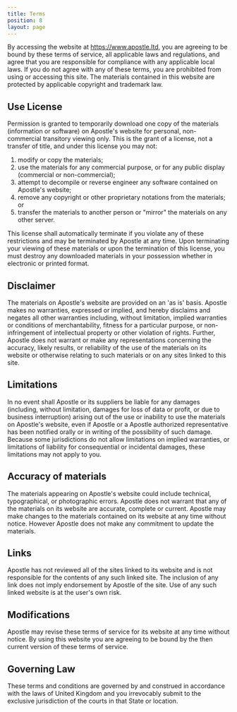 ```yaml
---
title: Terms
position: 8
layout: page
---
```


By accessing the website at https://www.apostle.ltd, you are agreeing to be bound by these terms of service, all applicable laws and regulations, and agree that you are responsible for compliance with any applicable local laws. If you do not agree with any of these terms, you are prohibited from using or accessing this site. The materials contained in this website are protected by applicable copyright and trademark law.

## Use License

Permission is granted to temporarily download one copy of the materials (information or software) on Apostle's website for personal, non-commercial transitory viewing only. This is the grant of a license, not a transfer of title, and under this license you may not:

1. modify or copy the materials;
2. use the materials for any commercial purpose, or for any public display (commercial or non-commercial);
3. attempt to decompile or reverse engineer any software contained on Apostle's website;
4. remove any copyright or other proprietary notations from the materials; or
5. transfer the materials to another person or "mirror" the materials on any other server.

This license shall automatically terminate if you violate any of these restrictions and may be terminated by Apostle at any time. Upon terminating your viewing of these materials or upon the termination of this license, you must destroy any downloaded materials in your possession whether in electronic or printed format.

## Disclaimer

The materials on Apostle's website are provided on an 'as is' basis. Apostle makes no warranties, expressed or implied, and hereby disclaims and negates all other warranties including, without limitation, implied warranties or conditions of merchantability, fitness for a particular purpose, or non-infringement of intellectual property or other violation of rights.
Further, Apostle does not warrant or make any representations concerning the accuracy, likely results, or reliability of the use of the materials on its website or otherwise relating to such materials or on any sites linked to this site.

## Limitations

In no event shall Apostle or its suppliers be liable for any damages (including, without limitation, damages for loss of data or profit, or due to business interruption) arising out of the use or inability to use the materials on Apostle's website, even if Apostle or a Apostle authorized representative has been notified orally or in writing of the possibility of such damage. Because some jurisdictions do not allow limitations on implied warranties, or limitations of liability for consequential or incidental damages, these limitations may not apply to you.

## Accuracy of materials

The materials appearing on Apostle's website could include technical, typographical, or photographic errors. Apostle does not warrant that any of the materials on its website are accurate, complete or current. Apostle may make changes to the materials contained on its website at any time without notice. However Apostle does not make any commitment to update the materials.

## Links

Apostle has not reviewed all of the sites linked to its website and is not responsible for the contents of any such linked site. The inclusion of any link does not imply endorsement by Apostle of the site. Use of any such linked website is at the user's own risk.

## Modifications

Apostle may revise these terms of service for its website at any time without notice. By using this website you are agreeing to be bound by the then current version of these terms of service.

## Governing Law

These terms and conditions are governed by and construed in accordance with the laws of United Kingdom and you irrevocably submit to the exclusive jurisdiction of the courts in that State or location.